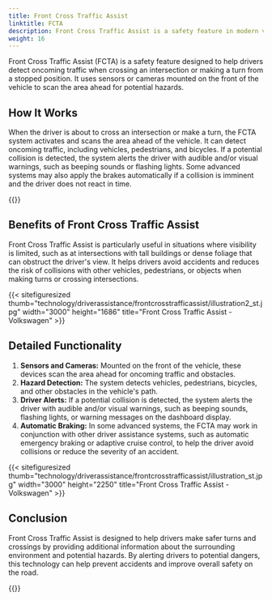 ```yaml
---
title: Front Cross Traffic Assist
linktitle: FCTA
description: Front Cross Traffic Assist is a safety feature in modern vehicles that helps drivers detect oncoming traffic when crossing an intersection or turning from a stopped position.
weight: 16
---
```

<!-- markdownlint-disable MD033 -->

Front Cross Traffic Assist (FCTA) is a safety feature designed to help drivers detect oncoming traffic when crossing an intersection or making a turn from a stopped position. It uses sensors or cameras mounted on the front of the vehicle to scan the area ahead for potential hazards.

## How It Works

When the driver is about to cross an intersection or make a turn, the FCTA system activates and scans the area ahead of the vehicle. It can detect oncoming traffic, including vehicles, pedestrians, and bicycles. If a potential collision is detected, the system alerts the driver with audible and/or visual warnings, such as beeping sounds or flashing lights. Some advanced systems may also apply the brakes automatically if a collision is imminent and the driver does not react in time.

{{<evkxdisplayaddarticle />}}

## Benefits of Front Cross Traffic Assist

Front Cross Traffic Assist is particularly useful in situations where visibility is limited, such as at intersections with tall buildings or dense foliage that can obstruct the driver's view. It helps drivers avoid accidents and reduces the risk of collisions with other vehicles, pedestrians, or objects when making turns or crossing intersections.

{{< sitefiguresized thumb="technology/driverassistance/frontcrosstrafficassist/illustration2_st.jpg" width="3000" height="1686" title="Front Cross Traffic Assist - Volkswagen" >}}

## Detailed Functionality

1. **Sensors and Cameras:** Mounted on the front of the vehicle, these devices scan the area ahead for oncoming traffic and obstacles.
2. **Hazard Detection:** The system detects vehicles, pedestrians, bicycles, and other obstacles in the vehicle's path.
3. **Driver Alerts:** If a potential collision is detected, the system alerts the driver with audible and/or visual warnings, such as beeping sounds, flashing lights, or warning messages on the dashboard display.
4. **Automatic Braking:** In some advanced systems, the FCTA may work in conjunction with other driver assistance systems, such as automatic emergency braking or adaptive cruise control, to help the driver avoid collisions or reduce the severity of an accident.

{{< sitefiguresized thumb="technology/driverassistance/frontcrosstrafficassist/illustration_st.jpg" width="3000" height="2250" title="Front Cross Traffic Assist - Volkswagen" >}}

## Conclusion

Front Cross Traffic Assist is designed to help drivers make safer turns and crossings by providing additional information about the surrounding environment and potential hazards. By alerting drivers to potential dangers, this technology can help prevent accidents and improve overall safety on the road.

{{<evkxdisplayaddarticle />}}
